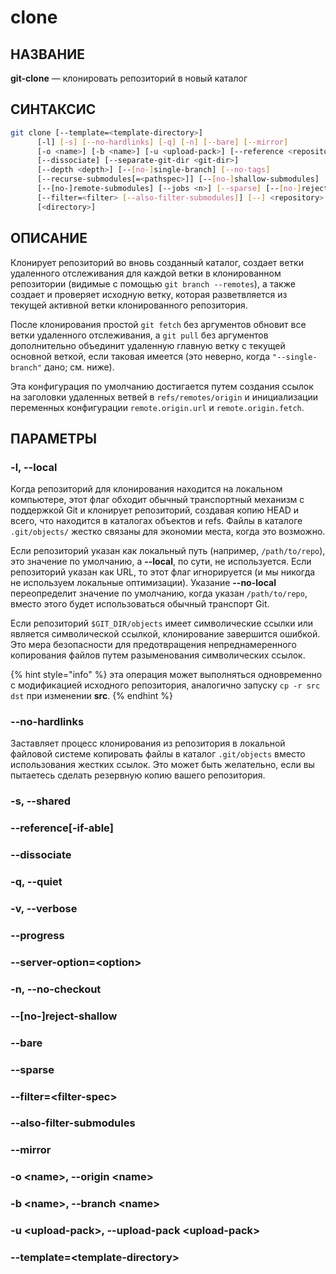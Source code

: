 # clone

## НАЗВАНИЕ

**git-clone** — клонировать репозиторий в новый каталог

## СИНТАКСИС

```bash
git clone [--template=<template-directory>]
	  [-l] [-s] [--no-hardlinks] [-q] [-n] [--bare] [--mirror]
	  [-o <name>] [-b <name>] [-u <upload-pack>] [--reference <repository>]
	  [--dissociate] [--separate-git-dir <git-dir>]
	  [--depth <depth>] [--[no-]single-branch] [--no-tags]
	  [--recurse-submodules[=<pathspec>]] [--[no-]shallow-submodules]
	  [--[no-]remote-submodules] [--jobs <n>] [--sparse] [--[no-]reject-shallow]
	  [--filter=<filter> [--also-filter-submodules]] [--] <repository>
	  [<directory>]
```

## ОПИСАНИЕ

Клонирует репозиторий во вновь созданный каталог, создает ветки удаленного отслеживания для каждой ветки в клонированном репозитории (видимые с помощью `git branch --remotes`), а также создает и проверяет исходную ветку, которая разветвляется из текущей активной ветки клонированного репозитория.

После клонирования простой `git fetch` без аргументов обновит все ветки удаленного отслеживания, а `git pull` без аргументов дополнительно объединит удаленную главную ветку с текущей основной веткой, если таковая имеется (это неверно, когда `"--single-branch"` дано; см. ниже).

Эта конфигурация по умолчанию достигается путем создания ссылок на заголовки удаленных ветвей в `refs/remotes/origin` и инициализации переменных конфигурации `remote.origin.url` и `remote.origin.fetch`.

## ПАРАМЕТРЫ

### -l, --local

Когда репозиторий для клонирования находится на локальном компьютере, этот флаг обходит обычный транспортный механизм с поддержкой Git и клонирует репозиторий, создавая копию HEAD и всего, что находится в каталогах объектов и refs. Файлы в каталоге `.git/objects/` жестко связаны для экономии места, когда это возможно.

Если репозиторий указан как локальный путь (например, `/path/to/repo`), это значение по умолчанию, а **--local**, по сути, не используется. Если репозиторий указан как URL, то этот флаг игнорируется (и мы никогда не используем локальные оптимизации). Указание **--no-local** переопределит значение по умолчанию, когда указан `/path/to/repo`, вместо этого будет использоваться обычный транспорт Git.

Если репозиторий `$GIT_DIR/objects` имеет символические ссылки или является символической ссылкой, клонирование завершится ошибкой. Это мера безопасности для предотвращения непреднамеренного копирования файлов путем разыменования символических ссылок.

{% hint style="info" %}
эта операция может выполняться одновременно с модификацией исходного репозитория, аналогично запуску `cp -r src dst` при изменении **src**.
{% endhint %}

### --no-hardlinks

Заставляет процесс клонирования из репозитория в локальной файловой системе копировать файлы в каталог `.git/objects` вместо использования жестких ссылок. Это может быть желательно, если вы пытаетесь сделать резервную копию вашего репозитория.

### -s, --shared

### --reference\[-if-able]

### --dissociate

### -q, --quiet

### -v, --verbose

### --progress

### --server-option=\<option>

### -n, --no-checkout

### --\[no-]reject-shallow

### --bare

### --sparse

### --filter=\<filter-spec>

### --also-filter-submodules

### --mirror

### -o \<name>, --origin \<name>

### -b \<name>, --branch \<name>

### -u \<upload-pack>, --upload-pack \<upload-pack>

### --template=\<template-directory>

